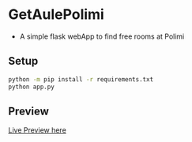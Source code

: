 # GetAulePolimi
- A simple flask webApp to find free rooms at Polimi
## Setup
```bash
python -m pip install -r requirements.txt
python app.py
```
## Preview
[Live Preview here](https://frephs.xyz/aule)
